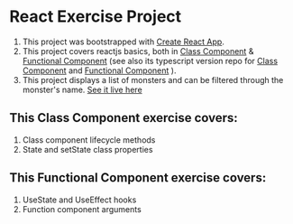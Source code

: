 # React Exercise Project
1. This project was bootstrapped with [Create React App](https://github.com/facebook/create-react-app).
2. This project covers reactjs basics, both in [Class Component](https://github.com/Nur-M-Arief-K/monsters-rolodex/tree/main) & [Functional Component](https://github.com/Nur-M-Arief-K/monsters-rolodex/tree/with-functional-component) \(see also its typescript version repo for [Class Component](https://github.com/Nur-M-Arief-K/monsters-rolodex/tree/main-ts-version) and [Functional Component](https://github.com/Nur-M-Arief-K/monsters-rolodex/tree/with-func-component-ts-ver) \).
3. This project displays a list of monsters and can be filtered through the monster's name. [See it live here](https://illustrious-cajeta-95c144.netlify.app/)

## This Class Component exercise covers:
1. Class component lifecycle methods 
2. State and setState class properties 

## This Functional Component exercise covers:
1. UseState and UseEffect hooks
2. Function component arguments